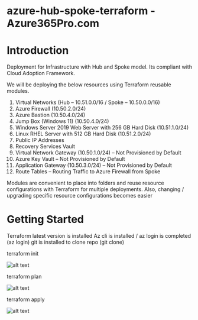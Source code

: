 # azure-hub-spoke-terraform - Azure365Pro.com 

# Introduction 
Deployment for  Infrastructure with Hub and Spoke model. Its compliant with Cloud Adoption Framework.

We will be deploying the below resources using Terraform reusable modules.

1.  Virtual Networks (Hub – 10.51.0.0/16 / Spoke – 10.50.0.0/16)
2.  Azure Firewall (10.50.2.0/24)
3.  Azure Bastion (10.50.4.0/24)
4.  Jump Box (Windows 11) (10.50.4.0/24)
5.  Windows Server 2019 Web Server with 256 GB Hard Disk (10.51.1.0/24)
6.  Linux RHEL Server with 512 GB Hard Disk (10.51.2.0/24)
7.  Public IP Addresses
8.  Recovery Services Vault
9.  Virtual Network Gateway (10.50.1.0/24) – Not Provisioned by Default
10. Azure Key Vault – Not Provisioned by Default
11. Application Gateway (10.50.3.0/24) – Not Provisioned by Default
12. Route Tables – Routing Traffic to Azure Firewall from Spoke

Modules are convenient to place into folders and reuse resource configurations with Terraform for multiple deployments.
Also, changing / upgrading specific resource configurations becomes easier


# Getting Started

Terraform latest version is installed
Az cli is installed / az login is completed (az login)
git is installed to clone repo (git clone)

terraform init

![alt text](https://www.azure365pro.com/wp-content/uploads/2023/02/image-10.png)

terraform plan 

![alt text](https://www.azure365pro.com/wp-content/uploads/2023/02/image-12.png)

terraform apply

![alt text](https://www.azure365pro.com/wp-content/uploads/2023/02/image-13.png)

